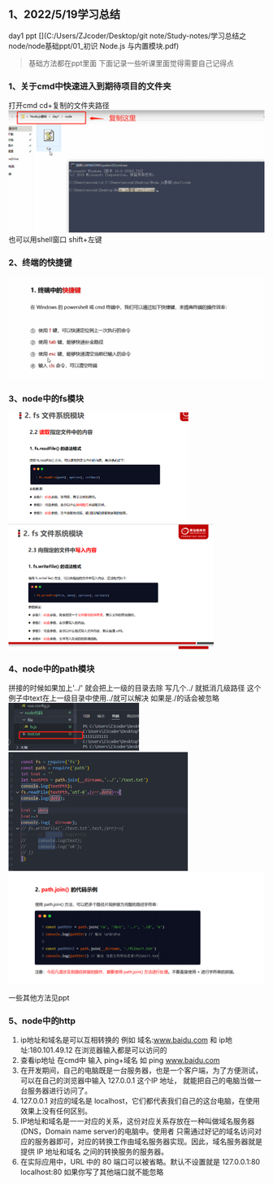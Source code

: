 ## 1、2022/5/19学习总结
day1 ppt   [](C:/Users/ZJcoder/Desktop/git note/Study-notes/学习总结之node/node基础ppt/01_初识 Node.js 与内置模块.pdf)
>基础方法都在ppt里面   下面记录一些听课里面觉得需要自己记得点
### 1、关于cmd中快速进入到期待项目的文件夹

打开cmd  cd+复制的文件夹路径
<img src="node图片/微信截图_20220519183328.png" style="zoom:50%;" />
也可以用shell窗口 shift+左键

### 2、终端的快捷键
<img src="node图片/微信截图_20220519183925.png" style="zoom:50%;" />

### 3、node中的fs模块
<img src="node图片/微信截图_20220519202627.png" style="zoom:50%;" />
<img src="node图片/微信截图_20220519202703.png" style="zoom:50%;" />


### 4、node中的path模块

拼接的时候如果加上'../' 就会把上一级的目录去除    写几个../ 就抵消几级路径  这个例子中text在上一级目录中使用../就可以解决
如果是./的话会被忽略
<img src="node图片/微信截图_20220519193632.png" style="zoom:50%;" />
<img src="node图片/微信截图_20220519193701.png" style="zoom:50%;" />
<img src="node图片/微信截图_20220519194048.png" style="zoom:50%;" />

一些其他方法见ppt

### 5、node中的http
 1. ip地址和域名是可以互相转换的  例如 域名:www.baidu.com  和 ip地址:180.101.49.12   在浏览器输入都是可以访问的
 2. 查看ip地址 在cmd中  输入 ping+域名   如 ping www.baidu.com
 3.  在开发期间，自己的电脑既是一台服务器，也是一个客户端，为了方便测试，可以在自己的浏览器中输入 127.0.0.1 这个IP 地址，
 就能把自己的电脑当做一台服务器进行访问了。
 4. 127.0.0.1 对应的域名是 localhost，它们都代表我们自己的这台电脑，在使用效果上没有任何区别。
 5. IP地址和域名是一一对应的关系，这份对应关系存放在一种叫做域名服务器(DNS，Domain name server)的电脑中。使用者
只需通过好记的域名访问对应的服务器即可，对应的转换工作由域名服务器实现。因此，域名服务器就是提供 IP 地址和域名
之间的转换服务的服务器。
 6. 在实际应用中，URL 中的 80 端口可以被省略。默认不设置就是 127.0.0.1:80    localhost:80  如果你写了其他端口就不能忽略
